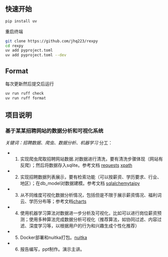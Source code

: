 ## 快速开始
```bash
pip install uv
```
重启终端
```bash
git clone https://github.com/jhq223/rexpy
cd rexpy
uv add pyproject.toml
uv add pyproject.toml --dev
```

## Format
每次更新然后提交后运行
```bash
uv run ruff check
uv run ruff format
```

## 项目说明
### 基于某某招聘网站的数据分析和可视化系统
*关键词：招聘数据、爬虫、数据分析、机器学习*
分工：
- 1. 实现爬虫爬取招聘网站数据.对数据进行清洗，要有清洗步骤体现（网站有反爬）；然后将数据存入sqlite。参考文档 [requests](https://pypi.org/project/requests/) [xpath](https://lxml.de/xpathxslt.html)
- 2. 实现招聘数据列表展示，要有检索功能（可以按薪资、学历要求、行业、地区）；在db_model对数据建模。参考文档 [sqlalchemy](https://docs.sqlalchemy.org/en/20/orm/quickstart.html)[taipy](https://docs.taipy.io/en/latest/getting_started/)
- 3. 从不同维度可视化数据分析情况，包括但是不限于展示薪资情况、福利词云、学历分布等；参考文档[charts](https://docs.taipy.io/en/latest/gallery/visualization/2_covid_dashboard/)
- 4. 使用机器学习算法对数据进一步分析及可视化，比如可以进行岗位薪资预测；使用多种算法完成数据分析可视化（推荐算法，如协同过滤、内容过滤、深度学习等，以根据用户的行为和兴趣生成个性化推荐）
- 5. Docker部署和nuitka打包。[nuitka](https://nuitka.net/)
- 6. 报告编写，ppt制作。演示主讲。
